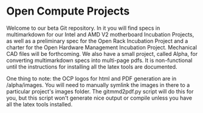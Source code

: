 # Open Compute Projects

Welcome to our beta Git repository. In it you will find specs in multimarkdown for our Intel and AMD V2 motherboard Incubation Projects, as well as a preliminary spec for the Open Rack Incubation Project and a charter for the Open Hardware Management Incubation Project. Mechanical CAD files will be forthcoming. We also have a small project, called Alpha, for converting multimarkdown specs into multi-page pdfs. It is non-functional until the instructions for installing all the latex tools are documented.

One thing to note: the OCP logos for html and PDF generation are in /alpha/images. You will need to manually symlink the images in there to a particular project's images folder. The gitmmd2pdf.py script will do this for you, but this script won't generate nice output or compile unless you have all the latex tools installed.